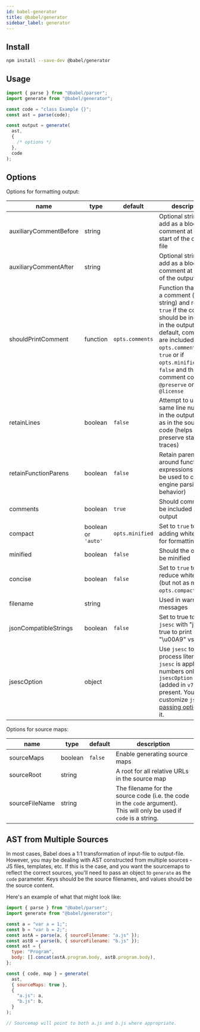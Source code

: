 ```yaml
---
id: babel-generator
title: @babel/generator
sidebar_label: generator
---
```


## Install

```sh
npm install --save-dev @babel/generator
```

## Usage

```js
import { parse } from "@babel/parser";
import generate from "@babel/generator";

const code = "class Example {}";
const ast = parse(code);

const output = generate(
  ast,
  {
    /* options */
  },
  code
);
```

## Options

Options for formatting output:

| name                   | type                | default         | description                                                                                                                                                                                                                                                        |
| ---------------------- | ------------------- | --------------- | ------------------------------------------------------------------------------------------------------------------------------------------------------------------------------------------------------------------------------------------------------------------ |
| auxiliaryCommentBefore | string              |                 | Optional string to add as a block comment at the start of the output file                                                                                                                                                                                          |
| auxiliaryCommentAfter  | string              |                 | Optional string to add as a block comment at the end of the output file                                                                                                                                                                                            |
| shouldPrintComment     | function            | `opts.comments` | Function that takes a comment (as a string) and returns `true` if the comment should be included in the output. By default, comments are included if `opts.comments` is `true` or if `opts.minified` is `false` and the comment contains `@preserve` or `@license` |
| retainLines            | boolean             | `false`         | Attempt to use the same line numbers in the output code as in the source code (helps preserve stack traces)                                                                                                                                                        |
| retainFunctionParens   | boolean             | `false`         | Retain parens around function expressions (could be used to change engine parsing behavior)                                                                                                                                                                        |
| comments               | boolean             | `true`          | Should comments be included in output                                                                                                                                                                                                                              |
| compact                | boolean or `'auto'` | `opts.minified` | Set to `true` to avoid adding whitespace for formatting                                                                                                                                                                                                            |
| minified               | boolean             | `false`         | Should the output be minified                                                                                                                                                                                                                                      |
| concise                | boolean             | `false`         | Set to `true` to reduce whitespace (but not as much as `opts.compact`)                                                                                                                                                                                             |
| filename               | string              |                 | Used in warning messages                                                                                                                                                                                                                                           |
| jsonCompatibleStrings  | boolean             | `false`         | Set to true to run `jsesc` with "json": true to print "\u00A9" vs. "©";                                                                                                                                                                                            |
| jsescOption            | object              |                 | Use `jsesc` to process literals. `jsesc` is applied to numbers only if `jsescOption.numbers` (added in `v7.9.0`) is present. You can customize `jsesc` by [passing options](https://github.com/mathiasbynens/jsesc#api) to it.                                     |

Options for source maps:

| name           | type    | default | description                                                                                                            |
| -------------- | ------- | ------- | ---------------------------------------------------------------------------------------------------------------------- |
| sourceMaps     | boolean | `false` | Enable generating source maps                                                                                          |
| sourceRoot     | string  |         | A root for all relative URLs in the source map                                                                         |
| sourceFileName | string  |         | The filename for the source code (i.e. the code in the `code` argument). This will only be used if `code` is a string. |

## AST from Multiple Sources

In most cases, Babel does a 1:1 transformation of input-file to output-file. However,
you may be dealing with AST constructed from multiple sources - JS files, templates, etc.
If this is the case, and you want the sourcemaps to reflect the correct sources, you'll need
to pass an object to `generate` as the `code` parameter. Keys
should be the source filenames, and values should be the source content.

Here's an example of what that might look like:

```js
import { parse } from "@babel/parser";
import generate from "@babel/generator";

const a = "var a = 1;";
const b = "var b = 2;";
const astA = parse(a, { sourceFilename: "a.js" });
const astB = parse(b, { sourceFilename: "b.js" });
const ast = {
  type: "Program",
  body: [].concat(astA.program.body, astB.program.body),
};

const { code, map } = generate(
  ast,
  { sourceMaps: true },
  {
    "a.js": a,
    "b.js": b,
  }
);

// Sourcemap will point to both a.js and b.js where appropriate.
```
